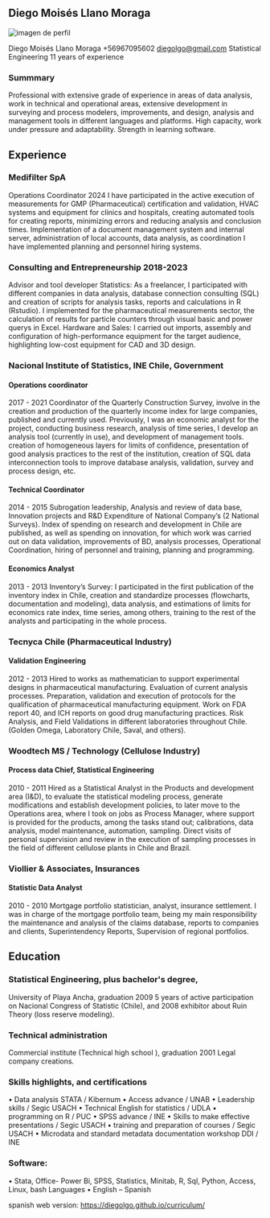 ## Diego Moisés Llano Moraga 
        
![imagen de perfil](https://user-images.githubusercontent.com/103307572/162616055-17ff3817-3e35-4ad6-a017-8d7d72c42591.png)

Diego Moisés Llano Moraga 
+56967095602
diegolgo@gmail.com 
Statistical Engineering
11 years of experience

### Summmary
Professional with extensive grade of experience in areas of data analysis, work in technical and operational areas, extensive development in surveying and process modelers, improvements, and design, analysis and management tools in different languages and platforms. High capacity, work under pressure and adaptability. Strength in learning software.
## Experience

### Medifilter SpA
Operations Coordinator 2024
I have participated in the active execution of measurements for GMP (Pharmaceutical) certification and validation, HVAC systems and equipment for clinics and hospitals, creating automated tools for creating reports, minimizing errors and reducing analysis and conclusion times. Implementation of a document management system and internal server, administration of local accounts, data analysis, as coordination I have implemented planning and personnel hiring systems.

### Consulting and Entrepreneurship 2018-2023
Advisor and tool developer
Statistics: As a freelancer, I participated with different companies in data analysis, database connection consulting (SQL) and creation of scripts for analysis tasks, reports and calculations in R (Rstudio). I implemented for the pharmaceutical measurements sector, the calculation of results for particle counters through visual basic and power querys in Excel. Hardware and Sales: I carried out imports, assembly and configuration of high-performance equipment for the target audience, highlighting low-cost equipment for CAD and 3D design.

### Nacional Institute of Statistics, INE Chile, Government
#### Operations coordinator
2017 - 2021
Coordinator of the Quarterly Construction Survey, involve in the creation and production of the quarterly income index for large companies, published and currently used. Previously, I was an economic analyst for the project, conducting business research, analysis of time series, I develop an analysis tool (currently in use), and development of management tools. creation of homogeneous layers for limits of confidence, presentation of good analysis practices to the rest of the institution, creation of SQL data interconnection tools to improve database analysis, validation, survey and process design, etc.
#### Technical Coordinator
2014 - 2015
Subrogation leadership, Analysis and review of data base, Innovation projects and R&D Expenditure of National Company’s (2 National Surveys). Index of spending on research and development in Chile are published, as well as spending on innovation, for which work was carried out on data validation, improvements of BD, analysis processes, Operational Coordination, hiring of personnel and training, planning and programming.
#### Economics Analyst
2013 - 2013
Inventory’s Survey: I participated in the first publication of the inventory index in Chile, creation and standardize processes (flowcharts, documentation and modeling), data analysis, and estimations of limits for economics rate index, time series, among others, training to the rest of the analysts and participating in the whole process.

### Tecnyca Chile (Pharmaceutical Industry)
#### Validation Engineering
2012 - 2013
Hired to works as mathematician to support experimental designs in pharmaceutical manufacturing. Evaluation of current analysis processes. Preparation, validation and execution of protocols for the qualification of pharmaceutical manufacturing equipment. Work on FDA report 40, and ICH reports on good drug manufacturing practices. Risk Analysis, and Field Validations in different laboratories throughout Chile. (Golden Omega, Laboratory Chile, Saval, and others).

### Woodtech MS / Technology (Cellulose Industry)
#### Process data Chief, Statistical Engineering
2010 - 2011
Hired as a Statistical Analyst in the Products and development area (I&D), to evaluate the statistical modeling process, generate modifications and establish development policies, to later move to the Operations area, where I took on jobs as Process Manager, where support is provided for the products, among the tasks stand out; calibrations, data analysis, model maintenance, automation, sampling. Direct visits of personal supervision and review in the execution of sampling processes in the field of different cellulose plants in Chile and Brazil.

### Viollier & Associates, Insurances
#### Statistic Data Analyst
2010 - 2010
Mortgage portfolio statistician, analyst, insurance settlement. I was in charge of the mortgage portfolio team, being my main responsibility the maintenance and analysis of the claims database, reports to companies and clients, Superintendency Reports, Supervision of regional portfolios.

## Education
### Statistical Engineering, plus bachelor's degree, 
University of Playa Ancha, graduation 2009
5 years of active participation on Nacional Congress of Statistic (Chile), and 2008 exhibitor about Ruin Theory (loss reserve modeling).

### Technical administration 
Commercial institute (Technical high school ), graduation 2001
Legal company creations.


### Skills highlights, and certifications

•	Data analysis STATA / Kibernum
•	Access advance / UNAB
•	Leadership skills / Segic USACH
•	Technical English for statistics / UDLA
•	programming on R / PUC
•	SPSS advance / INE
•	Skills to make effective presentations / Segic USACH
•	training and preparation of courses / Segic USACH
•	Microdata and standard metadata documentation workshop DDI / INE


### Software:
•	Stata,  Office- Power Bi, SPSS, Statistics, Minitab, R,  Sql, Python,  Access, Linux, bash 
Languages
•	English – Spanish

spanish web version: https://diegolgo.github.io/curriculum/

